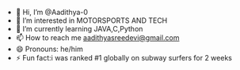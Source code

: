 - 👋 Hi, I’m @Aadithya-0
- 👀 I’m interested in MOTORSPORTS AND TECH
- 🌱 I’m currently learning JAVA,C,Python
- 📫 How to reach me aadithyasreedevi@gmail.com
- 😄 Pronouns: he/him
- ⚡ Fun fact:i was ranked #1 globally on subway surfers for 2 weeks

<!---
Aadithya-0/Aadithya-0 is a ✨ special ✨ repository because its `README.md` (this file) appears on your GitHub profile.
You can click the Preview link to take a look at your changes.
--->
